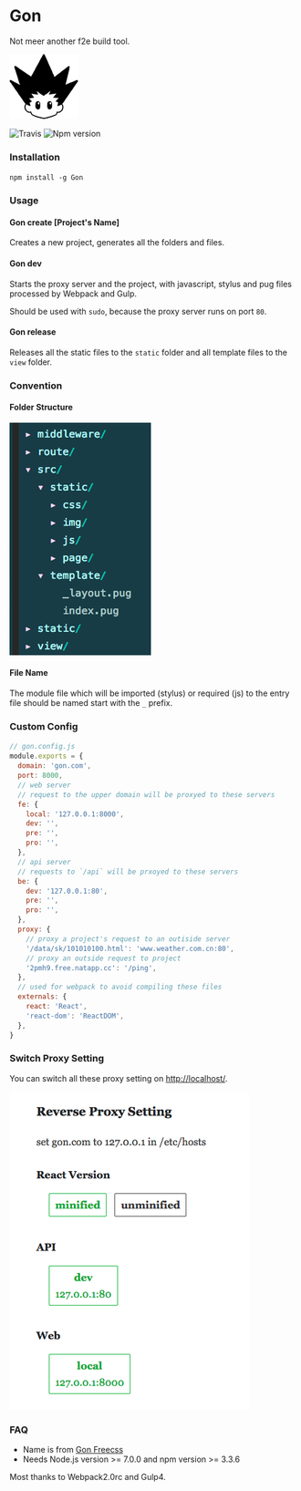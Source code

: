 # Gon

Not meer another f2e build tool.

![Gon](https://github.com/gaowhen/gaowhen.github.io/blob/master/static/img/gon/logo.png?raw=true)

![Travis](https://travis-ci.org/gaowhen/gon.svg?branch=master)
![Npm version](https://badge.fury.io/{{programming_language:js}}/{{Gon}}.svg)

### Installation

`npm install -g Gon`

### Usage

#### Gon create [Project's Name]

Creates a new project, generates all the folders and files.

#### Gon dev

Starts the proxy server and the project, with javascript, stylus and pug files processed by Webpack and Gulp.

Should be used with `sudo`, because the proxy server runs on port `80`.

#### Gon release

Releases all the static files to the `static` folder and all template files to the `view` folder.

### Convention

#### Folder Structure

![Folder structure](https://github.com/gaowhen/gaowhen.github.io/blob/master/static/img/gon/folder.png?raw=true)

#### File Name

The module file which will be imported (stylus) or required (js) to the entry file should be named start with the `_` prefix.

### Custom Config

```javascript
// gon.config.js
module.exports = {
  domain: 'gon.com',
  port: 8000,
  // web server
  // request to the upper domain will be proxyed to these servers
  fe: {
    local: '127.0.0.1:8000',
    dev: '',
    pre: '',
    pro: '',
  },
  // api server
  // requests to `/api` will be prxoyed to these servers
  be: {
    dev: '127.0.0.1:80',
    pre: '',
    pro: '',
  },
  proxy: {
    // proxy a project's request to an outiside server
    '/data/sk/101010100.html': 'www.weather.com.cn:80',
    // proxy an outside request to project
    '2pmh9.free.natapp.cc': '/ping',
  },
  // used for webpack to avoid compiling these files
  externals: {
    react: 'React',
    'react-dom': 'ReactDOM',
  },
}
```

### Switch Proxy Setting

You can switch all these proxy setting on  [http://localhost/](http://localhost/).

![proxy setting](https://github.com/gaowhen/gaowhen.github.io/blob/master/static/img/gon/proxy.png?raw=true)


### FAQ

* Name is from [Gon Freecss](https://en.wikipedia.org/wiki/List_of_Hunter_%C3%97_Hunter_characters#Gon_Freecss)
* Needs Node.js version >= 7.0.0 and npm version >= 3.3.6

Most thanks to Webpack2.0rc and Gulp4.
